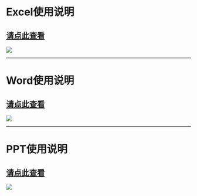 # Excel使用说明

## [请点此查看](https://github.com/openthos/community-analysis/blob/master/using-instractions/office_execl.md)
![](https://github.com/openthos/community-analysis/blob/master/pic/using-instractions-pic/execl.png)   

*** 
# Word使用说明

## [请点此查看](https://github.com/openthos/community-analysis/blob/master/using-instractions/office_word.md)
![](https://github.com/openthos/community-analysis/blob/master/pic/using-instractions-pic/word.png)   

*** 
# PPT使用说明

## [请点此查看](https://github.com/openthos/community-analysis/blob/master/using-instractions/office_powerpoint.md)
![](https://github.com/openthos/community-analysis/blob/master/pic/using-instractions-pic/powerpoint.png)   
   
